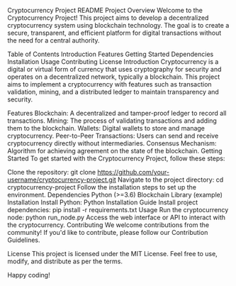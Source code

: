 
Cryptocurrency Project README
Project Overview
Welcome to the Cryptocurrency Project! This project aims to develop a decentralized cryptocurrency system using blockchain technology. The goal is to create a secure, transparent, and efficient platform for digital transactions without the need for a central authority.

Table of Contents
Introduction
Features
Getting Started
Dependencies
Installation
Usage
Contributing
License
Introduction
Cryptocurrency is a digital or virtual form of currency that uses cryptography for security and operates on a decentralized network, typically a blockchain. This project aims to implement a cryptocurrency with features such as transaction validation, mining, and a distributed ledger to maintain transparency and security.

Features
Blockchain: A decentralized and tamper-proof ledger to record all transactions.
Mining: The process of validating transactions and adding them to the blockchain.
Wallets: Digital wallets to store and manage cryptocurrency.
Peer-to-Peer Transactions: Users can send and receive cryptocurrency directly without intermediaries.
Consensus Mechanism: Algorithm for achieving agreement on the state of the blockchain.
Getting Started
To get started with the Cryptocurrency Project, follow these steps:

Clone the repository: git clone https://github.com/your-username/cryptocurrency-project.git
Navigate to the project directory: cd cryptocurrency-project
Follow the installation steps to set up the environment.
Dependencies
Python (>=3.6)
Blockchain Library (example)
Installation
Install Python: Python Installation Guide
Install project dependencies: pip install -r requirements.txt
Usage
Run the cryptocurrency node: python run_node.py
Access the web interface or API to interact with the cryptocurrency.
Contributing
We welcome contributions from the community! If you'd like to contribute, please follow our Contribution Guidelines.

License
This project is licensed under the MIT License. Feel free to use, modify, and distribute as per the terms.

Happy coding!
